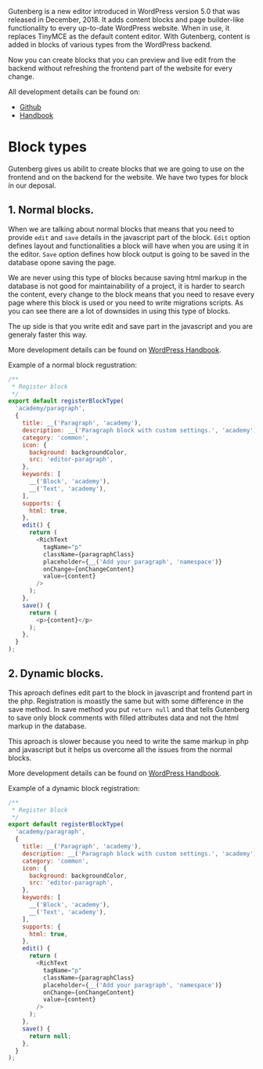 Gutenberg is a new editor introduced in WordPress version 5.0 that was released in December, 2018. It adds content blocks and page builder-like functionality to every up-to-date WordPress website. When in use, it replaces TinyMCE as the default content editor. With Gutenberg, content is added in blocks of various types from the WordPress backend.

Now you can create blocks that you can preview and live edit from the backend without refreshing the frontend part of the website for every change.

All development details can be found on:
- [Github](https://github.com/WordPress/gutenberg/)
- [Handbook](https://developer.wordpress.org/block-editor/)

# Block types
Gutenberg gives us abilit to create blocks that we are going to use on the frontend and on the backend for the website. We have two types for block in our deposal.

## 1. Normal blocks.
When we are talking about normal blocks that means that you need to provide `edit` and `save` details in the javascript part of the block. `Edit` option defines layout and functionalities a block will have when you are using it in the editor. `Save` option defines how block output is going to be saved in the database opone saving the page.

We are never using this type of blocks because saving html markup in the database is not good for maintainability of a project, it is harder to search the content, every change to the block means that you need to resave every page where this block is used or you need to write migrations scripts. As you can see there are a lot of downsides in using this type of blocks.

The up side is that you write edit and save part in the javascript and you are generaly faster this way.

More development details can be found on [WordPress Handbook](https://developer.wordpress.org/block-editor/tutorials/block-tutorial/writing-your-first-block-type/).


Example of a normal block regustration:
```javascript
/**
 * Register block
 */
export default registerBlockType(
  'academy/paragraph',
  {
    title: __('Paragraph', 'academy'),
    description: __('Paragraph block with custom settings.', 'academy'),
    category: 'common',
    icon: {
      background: backgroundColor,
      src: 'editor-paragraph',
    },
    keywords: [
      __('Block', 'academy'),
      __('Text', 'academy'),
    ],
    supports: {
      html: true,
    },
    edit() {
      return (
        <RichText
          tagName="p"
          className={paragraphClass}
          placeholder={__('Add your paragraph', 'namespace')}
          onChange={onChangeContent}
          value={content}
        />
      );
    },
    save() {
      return (
        <p>{content}</p>
      );
    },
  }
);
```

## 2. Dynamic blocks.
This aproach defines edit part to the block in javascript and frontend part in the php. Registration is moastly the same but with some difference in the save method. In save method you put `return null` and that tells Gutenberg to save only block comments with filled attributes data and not the html markup in the database.

This aproach is slower because you need to write the same markup in php and javascript but it helps us overcome all the issues from the normal blocks.

More development details can be found on [WordPress Handbook](https://developer.wordpress.org/block-editor/tutorials/block-tutorial/creating-dynamic-blocks/).

Example of a dynamic block registration:
```javascript
/**
 * Register block
 */
export default registerBlockType(
  'academy/paragraph',
  {
    title: __('Paragraph', 'academy'),
    description: __('Paragraph block with custom settings.', 'academy'),
    category: 'common',
    icon: {
      background: backgroundColor,
      src: 'editor-paragraph',
    },
    keywords: [
      __('Block', 'academy'),
      __('Text', 'academy'),
    ],
    supports: {
      html: true,
    },
    edit() {
      return (
        <RichText
          tagName="p"
          className={paragraphClass}
          placeholder={__('Add your paragraph', 'namespace')}
          onChange={onChangeContent}
          value={content}
        />
      );
    },
    save() {
      return null;
    },
  }
);
```
